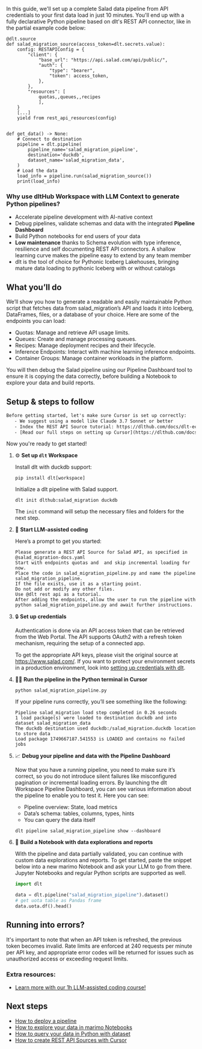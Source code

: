 In this guide, we'll set up a complete Salad data pipeline from API credentials to your first data load in just 10 minutes. You'll end up with a fully declarative Python pipeline based on dlt's REST API connector, like in the partial example code below:

```python-outcome
@dlt.source
def salad_migration_source(access_token=dlt.secrets.value):
    config: RESTAPIConfig = {
        "client": {
            "base_url": "https://api.salad.com/api/public/",
            "auth": {
                "type": "bearer",
                "token": access_token,
            },
        },
        "resources": [
            quotas,,queues,,recipes
            ],
    }
    [...]
    yield from rest_api_resources(config)


def get_data() -> None:
    # Connect to destination
    pipeline = dlt.pipeline(
        pipeline_name='salad_migration_pipeline',
        destination='duckdb',
        dataset_name='salad_migration_data', 
    )
    # Load the data
    load_info = pipeline.run(salad_migration_source())
    print(load_info) 
```

### Why use dltHub Workspace with LLM Context to generate Python pipelines?

- Accelerate pipeline development with AI-native context
- Debug pipelines, validate schemas and data with the integrated **Pipeline Dashboard**
- Build Python notebooks for end users of your data
- **Low maintenance** thanks to Schema evolution with type inference, resilience and self documenting REST API connectors. A shallow learning curve makes the pipeline easy to extend by any team member
- dlt is the tool of choice for Pythonic Iceberg Lakehouses, bringing mature data loading to pythonic Iceberg with or without catalogs

## What you’ll do

We’ll show you how to generate a readable and easily maintainable Python script that fetches data from salad_migration’s API and loads it into Iceberg, DataFrames, files, or a database of your choice. Here are some of the endpoints you can load:

- Quotas: Manage and retrieve API usage limits.
- Queues: Create and manage processing queues.
- Recipes: Manage deployment recipes and their lifecycle.
- Inference Endpoints: Interact with machine learning inference endpoints.
- Container Groups: Manage container workloads in the platform.

You will then debug the Salad pipeline using our Pipeline Dashboard tool to ensure it is copying the data correctly, before building a Notebook to explore your data and build reports.

## Setup & steps to follow

```default
Before getting started, let's make sure Cursor is set up correctly:
   - We suggest using a model like Claude 3.7 Sonnet or better
   - Index the REST API Source tutorial: https://dlthub.com/docs/dlt-ecosystem/verified-sources/rest_api/ and add it to context as **@dlt rest api**
   - [Read our full steps on setting up Cursor](https://dlthub.com/docs/dlt-ecosystem/llm-tooling/cursor-restapi#23-configuring-cursor-with-documentation)
```

Now you're ready to get started!

1. ⚙️ **Set up `dlt` Workspace**
    
    Install dlt with duckdb support:
    ```shell
    pip install dlt[workspace]
    ```

    Initialize a dlt pipeline with Salad support.
    ```shell
    dlt init dlthub:salad_migration duckdb
    ```

    The `init` command will setup the necessary files and folders for the next step.
    
2. 🤠 **Start LLM-assisted coding**
    
    Here’s a prompt to get you started:
    
    ```prompt
    Please generate a REST API Source for Salad API, as specified in @salad_migration-docs.yaml 
    Start with endpoints quotas and  and skip incremental loading for now. 
    Place the code in salad_migration_pipeline.py and name the pipeline salad_migration_pipeline. 
    If the file exists, use it as a starting point. 
    Do not add or modify any other files. 
    Use @dlt rest api as a tutorial. 
    After adding the endpoints, allow the user to run the pipeline with python salad_migration_pipeline.py and await further instructions.
    ```

    
3. 🔒 **Set up credentials** 
    
    Authentication is done via an API access token that can be retrieved from the Web Portal. The API supports OAuth2 with a refresh token mechanism, requiring the setup of a connected app.
    
    To get the appropriate API keys, please visit the original source at https://www.salad.com/.
    If you want to protect your environment secrets in a production environment, look into [setting up credentials with dlt](https://dlthub.com/docs/walkthroughs/add_credentials).
    
4. 🏃‍♀️ **Run the pipeline in the Python terminal in Cursor**
    
    ```shell
    python salad_migration_pipeline.py
    ```
    
    If your pipeline runs correctly, you’ll see something like the following:
    
    ```shell
    Pipeline salad_migration load step completed in 0.26 seconds
    1 load package(s) were loaded to destination duckdb and into dataset salad_migration_data
    The duckdb destination used duckdb:/salad_migration.duckdb location to store data
    Load package 1749667187.541553 is LOADED and contains no failed jobs
    ```
    
5. 📈 **Debug your pipeline and data with the Pipeline Dashboard**

    Now that you have a running pipeline, you need to make sure it’s correct, so you do not introduce silent failures like misconfigured pagination or incremental loading errors. By launching the dlt Workspace Pipeline Dashboard, you can see various information about the pipeline to enable you to test it. Here you can see:
    - Pipeline overview: State, load metrics
    - Data’s schema: tables, columns, types, hints
    - You can query the data itself
    
    ```shell
    dlt pipeline salad_migration_pipeline show --dashboard
    ```
    
6. 🐍 **Build a Notebook with data explorations and reports**

    With the pipeline and data partially validated, you can continue with custom data explorations and reports. To get started, paste the snippet below into a new marimo Notebook and ask your LLM to go from there. Jupyter Notebooks and regular Python scripts are supported as well.

    
    ```python
    import dlt

   data = dlt.pipeline("salad_migration_pipeline").dataset()
   # get uota table as Pandas frame
   data.uota.df().head()
    ```

## Running into errors?

It's important to note that when an API token is refreshed, the previous token becomes invalid. Rate limits are enforced at 240 requests per minute per API key, and appropriate error codes will be returned for issues such as unauthorized access or exceeding request limits.

### Extra resources:

- [Learn more with our 1h LLM-assisted coding course!](https://www.youtube.com/watch?v=GGid70rnJuM)

## Next steps

- [How to deploy a pipeline](https://dlthub.com/docs/walkthroughs/deploy-a-pipeline)
- [How to explore your data in marimo Notebooks](https://dlthub.com/docs/general-usage/dataset-access/marimo)
- [How to query your data in Python with dataset](https://dlthub.com/docs/general-usage/dataset-access/dataset)
- [How to create REST API Sources with Cursor](https://dlthub.com/docs/dlt-ecosystem/llm-tooling/cursor-restapi)